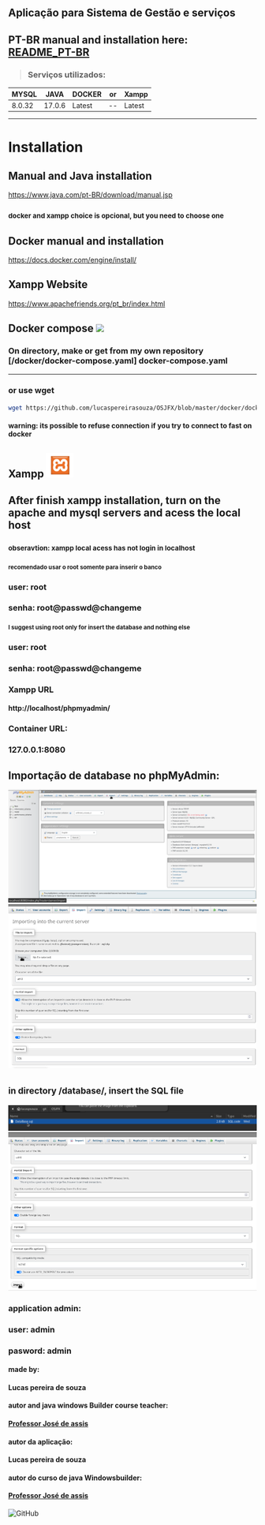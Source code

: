 ## Aplicação para Sistema de Gestão e serviços

## PT-BR manual and installation here: <a href="readme_pt-br/">README_PT-BR</a>

> ### Serviços utilizados:
| MYSQL  | JAVA   | DOCKER | or | Xampp |
|--------|--------|--------| -- | ----- |
| 8.0.32 | 17.0.6 | Latest | -- | Latest |
____________________________
# Installation

## Manual and Java installation
https://www.java.com/pt-BR/download/manual.jsp
### <small> docker and xampp choice is opcional, but you need to choose one </small>

## Docker manual and installation
https://docs.docker.com/engine/install/
## Xampp Website
https://www.apachefriends.org/pt_br/index.html


## Docker compose <a href="https://hub.docker.com/"><img src="https://img.icons8.com/?size=256&id=22813&format=png" height=50px></img></a>
### On directory, make or get from my own repository [/docker/docker-compose.yaml] docker-compose.yaml
_____
### or use wget
```bash
wget https://github.com/lucaspereirasouza/OSJFX/blob/master/docker/docker-compose.yaml
```

#### warning: its possible to refuse connection if you try to connect to fast on docker

## Xampp <a href="https://www.apachefriends.org/pt_br/index.html"><img src="/imgReadme/xamppIcon.png" height=50px></img></a>
## After finish xampp installation, turn on the apache and mysql servers and acess the local host 
### <small>obseravtion: xampp local acess has not login in localhost</small>

#### <small> recomendado usar o root somente para inserir o banco </small>
### user: root
### senha: root@passwd@changeme

#### <small> I suggest using root only for insert the database and nothing else </small>
### user: root
### senha: root@passwd@changeme

### Xampp URL
#### http://localhost/phpmyadmin/

### Container URL:
### 127.0.0.1:8080
## Importação de database no phpMyAdmin:
![browse](imgReadme/importPage.png)
![browse](imgReadme/browse.png)
## <small> in directory /database/, insert the SQL file </small>
![browse](imgReadme/database.png)
![browse](imgReadme/import.png)

### application admin:
### user: admin
### pasword: admin

#### made by:
#### Lucas pereira de souza

#### autor and java windows Builder course teacher:
#### <a href="https://github.com/professorjosedeassis">Professor José de assis</a>

#### autor da aplicação:
#### Lucas pereira de souza

#### autor do curso de java Windowsbuilder:
#### <a href="https://github.com/professorjosedeassis">Professor José de assis</a>

![GitHub](https://img.shields.io/github/license/lucaspereirasouza/SistemaOS)

